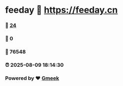 # feeday :link: https://feeday.cn 
### :page_facing_up: [24](https://feeday.cn/tag.html) 
### :speech_balloon: 0 
### :hibiscus: 76548 
### :alarm_clock: 2025-08-09 18:14:30 
### Powered by :heart: [Gmeek](https://github.com/Meekdai/Gmeek)
